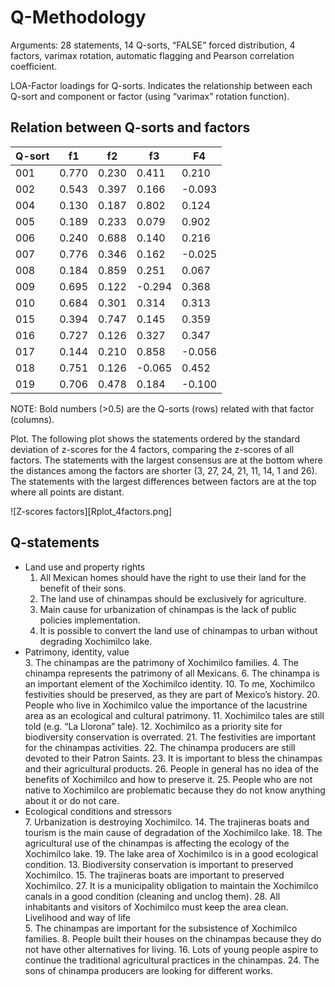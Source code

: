 # Q-Methodology

Arguments: 28 statements, 14 Q-sorts, “FALSE” forced distribution, 4 factors, 
varimax rotation, automatic flagging and Pearson correlation coefficient. 

LOA-Factor loadings for Q-sorts. Indicates the relationship between each Q-sort 
and component or factor (using “varimax” rotation function).

## Relation between Q-sorts and factors

|Q-sort 	|f1	|f2	|f3	|F4    |
|---------------|-------|-------|-------|------|
|001	|0.770	|0.230	|0.411	|0.210|
|002	|0.543	|0.397	|0.166	|-0.093|
|004	|0.130	|0.187	|0.802	|0.124|
|005	|0.189	|0.233	|0.079	|0.902|
|006	|0.240	|0.688	|0.140	|0.216|
|007	|0.776	|0.346	|0.162	|-0.025|
|008	|0.184	|0.859	|0.251	|0.067|
|009	|0.695	|0.122	|-0.294	|0.368|
|010	|0.684	|0.301	|0.314	|0.313|
|015	|0.394	|0.747	|0.145	|0.359|
|016	|0.727	|0.126	|0.327	|0.347|
|017	|0.144	|0.210	|0.858	|-0.056|
|018	|0.751	|0.126	|-0.065	|0.452|
|019	|0.706	|0.478	|0.184	|-0.100|

NOTE: Bold numbers (>0.5) are the Q-sorts (rows) related with that factor (columns).

Plot. The following plot shows the statements ordered by the standard deviation
 of z-scores for the 4 factors, comparing the z-scores of all factors. The statements
 with the largest consensus are at the bottom where the distances among the factors are shorter
 (3, 27, 24, 21, 11, 14, 1 and 26). The statements with the largest differences between factors
 are at the top where all points are distant. 
 
 ![Z-scores factors][Rplot_4factors.png]

## Q-statements

 - Land use and property rights
   1. All Mexican homes should have the right to use their land for the benefit of their sons.
   2. The land use of chinampas should be exclusively for agriculture.
   9. Main cause for urbanization of chinampas is the lack of public policies implementation.
   17. It is possible to convert the land use of chinampas to urban without degrading Xochimilco lake. 
 - Patrimony, identity, value	
   3. The chinampas are the patrimony of Xochimilco families.
   4. The chinampa represents the patrimony of all Mexicans.
   6. The chinampa is an important element of the Xochimilco identity.
   10. To me, Xochimilco festivities should be preserved, as they are part of Mexico’s history.
   20. People who live in Xochimilco value the importance of the lacustrine area as an ecological and cultural patrimony.
   11. Xochimilco tales are still told (e.g. “La Llorona” tale).
   12. Xochimilco as a priority site for biodiversity conservation is overrated.
   21. The festivities are important for the chinampas activities.
   22. The chinampa producers are still devoted to their Patron Saints. 
   23. It is important to bless the chinampas and their agricultural products. 
   26. People in general has no idea of the benefits of Xochimilco and how to preserve it. 
   25. People who are not native to Xochimilco are problematic because they do not know anything about it or do not care.  
 - Ecological conditions and stressors	
   7. Urbanization is destroying Xochimilco. 
	14. The trajineras boats and tourism is the main cause of degradation of the Xochimilco lake. 
	18. The agricultural use of the chinampas is affecting the ecology of the Xochimilco lake.
	19. The lake area of Xochimilco is in a good ecological condition.
	13. Biodiversity conservation is important to preserved Xochimilco. 
	15. The trajineras boats are important to preserved Xochimilco. 
	27. It is a municipality obligation to maintain the Xochimilco canals in a good condition (cleaning and unclog them).
	28. All inhabitants and visitors of Xochimilco must keep the area clean. 
Livelihood and way of life	
	5. The chinampas are important for the subsistence of Xochimilco families. 
	8. People built their houses on the chinampas because they do not have other alternatives for living.
	16. Lots of young people aspire to continue the traditional agricultural practices in the chinampas. 
	24. The sons of chinampa producers are looking for different works.

